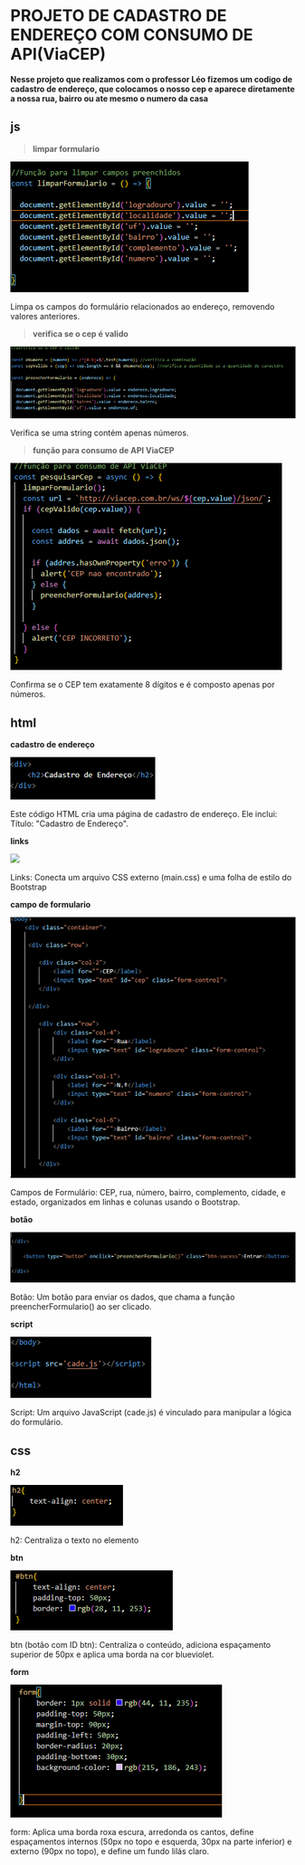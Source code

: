  # PROJETO DE CADASTRO DE ENDEREÇO COM CONSUMO DE API(ViaCEP)

 **Nesse projeto que realizamos com o professor Léo fizemos um codigo de cadastro de endereço, que colocamos o nosso cep e aparece diretamente a nossa rua, bairro ou ate mesmo o numero da casa**
 ## js

> **limpar formulario**

  ![](img/formulario.png)

 Limpa os campos do formulário relacionados ao endereço, removendo valores anteriores.

> **verifica se o cep é valido**

 ![](img/verificacep.png)

 Verifica se uma string contém apenas números.

> **função para consumo de API ViaCEP**

  ![](img/pesquisarcep.png)

  Confirma se o CEP tem exatamente 8 dígitos e é composto apenas por números.


## html

**cadastro de endereço**

 ![](img/cadastro.png)

Este código HTML cria uma página de cadastro de endereço. Ele inclui:
Título: "Cadastro de Endereço".

**links**

 ![](img/link.png)

 Links: Conecta um arquivo CSS externo (main.css) e uma folha de estilo do Bootstrap


 **campo de formulario**

 ![](img/campoformulario.png)

 Campos de Formulário: CEP, rua, número, bairro, complemento, cidade, e estado, organizados em linhas e colunas usando o Bootstrap.

 **botão**

 ![](img/button.png)

 Botão: Um botão para enviar os dados, que chama a função preencherFormulario() ao ser clicado.

**script**

![](img/script.png)

Script: Um arquivo JavaScript (cade.js) é vinculado para manipular a lógica do formulário.


## css

**h2**

![](img/h2.png)

h2: Centraliza o texto no elemento 

**btn**

![](img/btn.png)

btn (botão com ID btn): Centraliza o conteúdo, adiciona espaçamento superior de 50px e aplica uma borda na cor blueviolet.
 
 **form**

![](img/form.png)

form: Aplica uma borda roxa escura, arredonda os cantos, define espaçamentos internos (50px no topo e esquerda, 30px na parte inferior) e externo (90px no topo), e define um fundo lilás claro.
 

